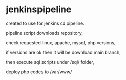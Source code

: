 # jenkinspipeline

created to use for jenkins cd pipeline.

pipeline script downloads repository,

check requested linux, apache, mysql, php versions,

if versions are ok then  it will be download main branch,

then execute sql scripts under /sql/ folder,

deploy php codes to /var/www/

